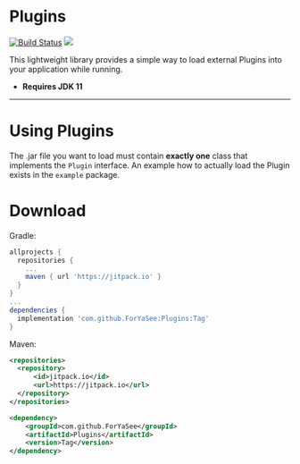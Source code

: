 # Plugins
[![Build Status](https://travis-ci.com/ForYaSee/Plugins.svg?branch=master)](https://travis-ci.com/ForYaSee/Plugins)
[![](https://jitpack.io/v/ForYaSee/Plugins.svg)](https://jitpack.io/#ForYaSee/Plugins)

This lightweight library provides a simple way to load external Plugins into your application while running.

+ **Requires JDK 11**

---

# Using Plugins
The .jar file you want to load must contain **exactly one** class that implements the `Plugin` interface.
An example how to actually load the Plugin exists in the `example` package.

# Download

Gradle:
```gradle
allprojects {
  repositories {
    ...
    maven { url 'https://jitpack.io' }
  }
}
...
dependencies {
  implementation 'com.github.ForYaSee:Plugins:Tag'
}
```

Maven:
```xml
<repositories>
  <repository>
      <id>jitpack.io</id>
      <url>https://jitpack.io</url>
  </repository>
</repositories>

<dependency>
    <groupId>com.github.ForYaSee</groupId>
    <artifactId>Plugins</artifactId>
    <version>Tag</version>
</dependency>
```
